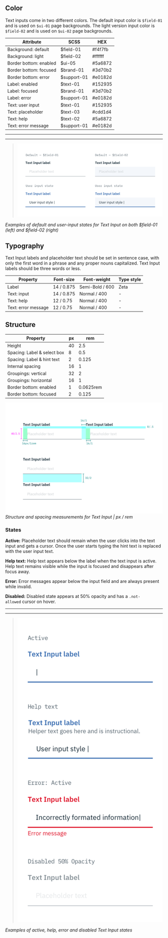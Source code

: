 ## Color

Text inputs come in two different colors. The default input color is `$field-01` and is used on `$ui-01` page backgrounds. The light version input color is `$field-02` and is used on `$ui-02` page backgrounds.

| Attribute             | SCSS          | HEX           |
|---------------------|---------------|---------------|
| Background: default | $field-01     | #f4f7fb |
| Background: light | $field-02     | #ffffff |
| Border bottom: enabled | $ui-05 | #5a6872 |
| Border bottom: focused | $brand-01 | #3d70b2 |
| Border bottom: error | $support-01 | #e0182d |
| Label: enabled | $text-01      | #152935       |
| Label: focused| $brand-01 | #3d70b2 |
| Label: error | $support-01 | #e0182d |
| Text: user input  | $text-01      | #152935       |
| Text: placeholder | $text-03      | #cdd1d4       |
| Text: help | $text-02 | #5a6872 |
| Text: error message   | $support-01        | #e0182d   |

---
***
> ![Default and user input states for Text Input in both field colors](images/text-input-style-1.png)

_Examples of default and user-input states for Text Input on both $field-01 (left) and $field-02 (right)_

## Typography

Text Input labels and placeholder text should be set in sentence case, with only the first word in a phrase and any proper nouns capitalized. Text Input labels should be three words or less.

| Property | Font-size    | Font-weight  | Type style |
|----------|-----------------|--------------|---|
| Label    | 14 / 0.875 | Semi-Bold / 600   | Zeta |
| Text: input     | 14 / 0.875 | Normal / 400 |- |
| Text: help      | 12 / 0.75  | Normal / 400 |- |
| Text: error message | 12 / 0.75 | Normal / 400 | - |

## Structure

| Property                    | px | rem   |
|-----------------------------|----|-------|
| Height                      | 40 | 2.5   |
| Spacing: Label & select box | 8  | 0.5   |
| Spacing: Label & hint text  | 2  | 0.125 |
| Internal spacing            | 16 | 1     |
| Groupings: vertical         | 32 | 2     |
| Groupings: horizontal       | 16 | 1     |
| Border bottom: enabled      | 1 | 0.0625rem |
| Border bottom: focused      | 2 | 0.125 |

![Structure and spacing measurements for Text Input](images/text-input-style-2.png)
_Structure and spacing measurements for Text Input | px / rem_

### States

**Active:** Placeholder text should remain when the user clicks into the text input and gets a cursor. Once the user starts typing the hint text is replaced with the user input text.

**Help text:** Help text appears below the label when the text input is active. Help text remains visible while the input is focused and disappears after focus away.

**Error:** Error messages appear below the input field and are always present while invalid.

**Disabled:** Disabled state appears at 50% opacity and has a `.not-allowed` cursor on hover.

---
***
> ![Active, help, error or disabled states for Text Input](images/text-input-style-3.png)

_Examples of active, help, error and disabled Text Input states_

